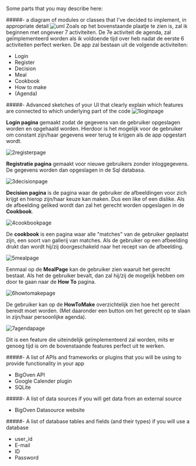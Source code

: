 Some parts that you may describe here:

#####- a diagram of modules or classes that I've decided to implement, in appropriate detail
![uml](https://cloud.githubusercontent.com/assets/18394877/15673243/a5411cfe-2735-11e6-90c7-7e456310976e.PNG)
Zoals op het bovenstaande plaatje te zien is, zal ik beginnen met ongeveer 7 activiteiten. De 7e activiteit de agenda, zal geïmplementeerd worden als ik voldoende tijd over heb nadat de eerste 6 activiteiten perfect werken.
De app zal bestaan uit de volgende activiteiten:
- Login
- Register
- Decision
- Meal
- Cookbook
- How to make
- (Agenda)
 
#####- Advanced sketches of your UI that clearly explain which features are connected to which underlying part of the code
![1loginpage](https://cloud.githubusercontent.com/assets/18394877/15706014/da8e67ec-27f1-11e6-9b93-9002be113744.png)

**Login pagina** gemaakt zodat de gegevens van de gebruiker opgeslagen worden en opgehaald worden. Hierdoor is het mogelijk voor de gebruiker om constant zijn/haar gegevens weer terug te krijgen als de app opgestart wordt.

![2registerpage](https://cloud.githubusercontent.com/assets/18394877/15706013/da8bdf86-27f1-11e6-8670-2929c0ceb944.png)

**Registratie pagina** gemaakt voor nieuwe gebruikers zonder inloggegevens. De gegevens worden dan opgeslagen in de Sql databasa.

![3decisionpage](https://cloud.githubusercontent.com/assets/18394877/15706015/da909eb8-27f1-11e6-8ad8-f4c8dbad9a2a.png)

**Decision pagina** is de pagina waar de gebruiker de afbeeldingen voor zich krijgt en hierop zijn/haar keuze kan maken. Dus een like of een dislike. Als de afbeelding geliked wordt dan zal het gerecht worden opgeslagen in de **Cookbook**.

![4cookbookpage](https://cloud.githubusercontent.com/assets/18394877/15706016/da914412-27f1-11e6-8941-0cd3cfa99d7f.png)

De **cookbook** is een pagina waar alle "matches" van de gebruiker geplaatst zijn, een soort van gallerij van matches. Als de gebruiker op een afbeelding drukt dan wordt hij/zij doorgeschakeld naar het recept van de afbeelding.

![5mealpage](https://cloud.githubusercontent.com/assets/18394877/15706010/da6eb7bc-27f1-11e6-94f7-237a84692ae0.png)

Eenmaal op de **MealPage** kan de gebruiker zien waaruit het gerecht bestaat. Als het de gebruiker bevalt, dan zal hij/zij de mogelijk hebben om door te gaan naar de **How To** pagina.

![6howtomakepage](https://cloud.githubusercontent.com/assets/18394877/15706011/da853bd6-27f1-11e6-9b15-e3b9e96f3434.png)

De gebruiker kan op de **HowToMake** overzichtelijk zien hoe het gerecht bereidt moet worden. (Met daaronder een button om het gerecht op te slaan in zijn/haar persoonlijke agenda). 

![7agendapage](https://cloud.githubusercontent.com/assets/18394877/15706012/da87e1e2-27f1-11e6-8d51-5866c78828ea.png)

Dit is een feature die uiteindelijk geïmplementeerd zal worden, mits er genoeg tijd is om de bovenstaande features perfect uit te werken.

#####- A list of APIs and frameworks or plugins that you will be using to provide functionality in your app
- BigOven API
- Google Calender plugin
- SQLite

#####- A list of data sources if you will get data from an external source
- BigOven Datasource website

#####- A list of database tables and fields (and their types) if you will use a database
- user_id
- E-mail
- ID
- Password
